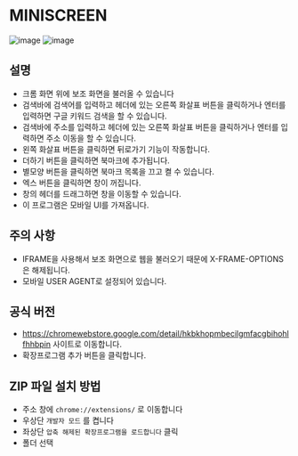 # MINISCREEN

![image](https://github.com/user-attachments/assets/965553d9-3bd9-4b81-b0f5-795d7339cac3)
![image](https://github.com/user-attachments/assets/fd205990-f393-4d84-a53f-cfb2cf3dbaef)

## 설명

- 크롬 화면 위에 보조 화면을 불러올 수 있습니다
- 검색바에 검색어를 입력하고 헤더에 있는 오른쪽 화살표 버튼을 클릭하거나 엔터를 입력하면 구글 키워드 검색을 할 수 있습니다.
- 검색바에 주소를 입력하고 헤더에 있는 오른쪽 화살표 버튼을 클릭하거나 엔터를 입력하면 주소 이동을 할 수 있습니다.
- 왼쪽 화살표 버튼을 클릭하면 뒤로가기 기능이 작동합니다.
- 더하기 버튼을 클릭하면 북마크에 추가됩니다.
- 별모양 버튼을 클릭하면 북마크 목록을 끄고 켤 수 있습니다.
- 엑스 버튼을 클릭하면 창이 꺼집니다.
- 창의 헤더를 드래그하면 창을 이동할 수 있습니다.
- 이 프로그램은 모바일 UI를 가져옵니다.

## 주의 사항
- IFRAME을 사용해서 보조 화면으로 웹을 불러오기 때문에 X-FRAME-OPTIONS은 해제됩니다.
- 모바일 USER AGENT로 설정되어 있습니다.

## 공식 버전

- https://chromewebstore.google.com/detail/hkbkhopmbecilgmfacgbihohlfhhbpin 사이트로 이동합니다.
- 확장프로그램 추가 버튼을 클릭합니다.

## ZIP 파일 설치 방법

- 주소 창에 `chrome://extensions/` 로 이동합니다 
- 우상단 `개발자 모드` 를 켭니다
- 좌상단 `압축 해제된 확장프로그램을 로드합니다` 클릭
- 폴더 선택
